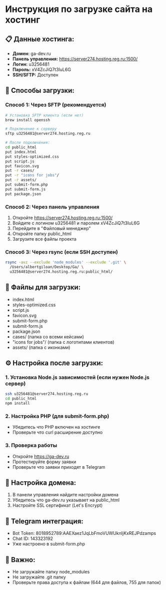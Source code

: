 # Инструкция по загрузке сайта на хостинг

## 📋 Данные хостинга:
- **Домен:** ga-dev.ru
- **Панель управления:** https://server274.hosting.reg.ru:1500/
- **Логин:** u3256481
- **Пароль:** xV4ZcJiQ7t3IuL6G
- **SSH/SFTP:** Доступен

## 🚀 Способы загрузки:

### Способ 1: Через SFTP (рекомендуется)
```bash
# Установка SFTP клиента (если нет)
brew install openssh

# Подключение к серверу
sftp u3256481@server274.hosting.reg.ru

# После подключения:
cd public_html
put index.html
put styles-optimized.css
put script.js
put favicon.svg
put -r cases/
put -r "icons for jobs"/
put -r assets/
put submit-form.php
put submit-form.js
put package.json
```

### Способ 2: Через панель управления
1. Откройте https://server274.hosting.reg.ru:1500/
2. Войдите с логином u3256481 и паролем xV4ZcJiQ7t3IuL6G
3. Перейдите в "Файловый менеджер"
4. Откройте папку public_html
5. Загрузите все файлы проекта

### Способ 3: Через rsync (если SSH доступен)
```bash
rsync -avz --exclude 'node_modules' --exclude '.git' \
  /Users/albertgiloan/Desktop/Ga/ \
  u3256481@server274.hosting.reg.ru:public_html/
```

## 📁 Файлы для загрузки:
- index.html
- styles-optimized.css
- script.js
- favicon.svg
- submit-form.php
- submit-form.js
- package.json
- cases/ (папка со всеми кейсами)
- "icons for jobs"/ (папка с логотипами клиентов)
- assets/ (папка с иконками)

## ⚙️ Настройка после загрузки:

### 1. Установка Node.js зависимостей (если нужен Node.js сервер)
```bash
ssh u3256481@server274.hosting.reg.ru
cd public_html
npm install
```

### 2. Настройка PHP (для submit-form.php)
- Убедитесь что PHP включен на хостинге
- Проверьте что curl расширение доступно

### 3. Проверка работы
- Откройте https://ga-dev.ru
- Протестируйте форму заявки
- Проверьте что заявки приходят в Telegram

## 🔧 Настройка домена:
1. В панели управления найдите настройки домена
2. Убедитесь что ga-dev.ru указывает на public_html
3. Настройте SSL сертификат (Let's Encrypt)

## 📱 Telegram интеграция:
- Bot Token: 8018952789:AAEXaez1JqLbFmoVUWUknIjKxREJPdzamps
- Chat ID: 143323192
- Уже настроено в submit-form.php

## 🚨 Важно:
- Не загружайте папку node_modules
- Не загружайте .git папку
- Проверьте права доступа к файлам (644 для файлов, 755 для папок)

